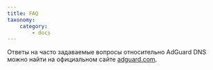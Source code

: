 ```yaml
---
title: FAQ
taxonomy:
    category:
        - docs
---
```


Ответы на часто задаваемые вопросы относительно AdGuard DNS можно найти на официальном сайте [adguard.com](https://adguard.com/ru/adguard-dns/overview.html).